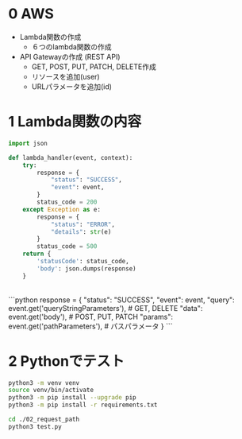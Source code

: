 # 0 AWS

* Lambda関数の作成
  * ６つのlambda関数の作成
* API Gatewayの作成 (REST API)
  * GET, POST, PUT, PATCH, DELETE作成
  * リソースを追加(user)
  * URLパラメータを追加(id)

# 1 Lambda関数の内容

```python
import json

def lambda_handler(event, context):
    try:
        response = {
            "status": "SUCCESS",
            "event": event,
        }
        status_code = 200
    except Exception as e:
        response = {
            "status": "ERROR",
            "details": str(e)
        }
        status_code = 500
    return {
        'statusCode': status_code,
        'body': json.dumps(response)
    }
```

<br>
```python
response = {
    "status": "SUCCESS",
    "event": event,
    "query": event.get('queryStringParameters'), # GET, DELETE
    "data": event.get('body'), # POST, PUT, PATCH
    "params": event.get('pathParameters'), # パスパラメータ
    }
```

# 2 Pythonでテスト

```sh
python3 -m venv venv
source venv/bin/activate
python3 -m pip install --upgrade pip
python3 -m pip install -r requirements.txt
```

```sh
cd ./02_request_path
python3 test.py
```